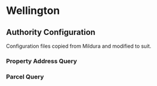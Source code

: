 # Wellington

## Authority Configuration

Configuration files copied from Mildura and modified to suit.

### Property Address Query

### Parcel Query
